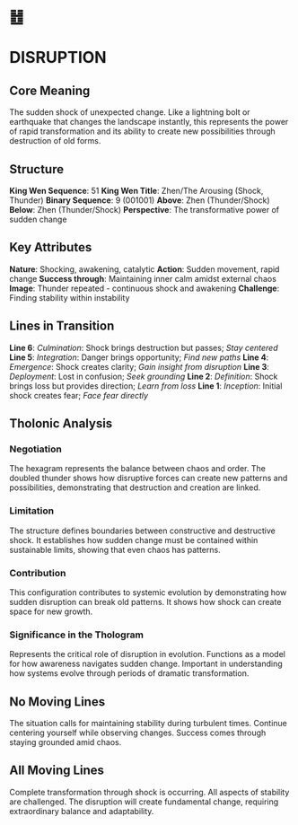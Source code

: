 # ䷲
# DISRUPTION

## Core Meaning
The sudden shock of unexpected change. Like a lightning bolt or earthquake that changes the landscape instantly, this represents the power of rapid transformation and its ability to create new possibilities through destruction of old forms.

## Structure
**King Wen Sequence**: 51
**King Wen Title**: Zhen/The Arousing (Shock, Thunder)
**Binary Sequence**: 9 (001001)
**Above**: Zhen (Thunder/Shock)
**Below**: Zhen (Thunder/Shock)
**Perspective**: The transformative power of sudden change

## Key Attributes
**Nature**: Shocking, awakening, catalytic
**Action**: Sudden movement, rapid change
**Success through**: Maintaining inner calm amidst external chaos
**Image**: Thunder repeated - continuous shock and awakening
**Challenge**: Finding stability within instability

## Lines in Transition
**Line 6**: *Culmination*: Shock brings destruction but passes; *Stay centered*
**Line 5**: *Integration*: Danger brings opportunity; *Find new paths*
**Line 4**: *Emergence*: Shock creates clarity; *Gain insight from disruption*
**Line 3**: *Deployment*: Lost in confusion; *Seek grounding*
**Line 2**: *Definition*: Shock brings loss but provides direction; *Learn from loss*
**Line 1**: *Inception*: Initial shock creates fear; *Face fear directly*

## Tholonic Analysis
### Negotiation
The hexagram represents the balance between chaos and order. The doubled thunder shows how disruptive forces can create new patterns and possibilities, demonstrating that destruction and creation are linked.

### Limitation
The structure defines boundaries between constructive and destructive shock. It establishes how sudden change must be contained within sustainable limits, showing that even chaos has patterns.

### Contribution
This configuration contributes to systemic evolution by demonstrating how sudden disruption can break old patterns. It shows how shock can create space for new growth.

### Significance in the Thologram
Represents the critical role of disruption in evolution. Functions as a model for how awareness navigates sudden change. Important in understanding how systems evolve through periods of dramatic transformation.

## No Moving Lines
The situation calls for maintaining stability during turbulent times. Continue centering yourself while observing changes. Success comes through staying grounded amid chaos.

## All Moving Lines
Complete transformation through shock is occurring. All aspects of stability are challenged. The disruption will create fundamental change, requiring extraordinary balance and adaptability.